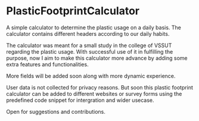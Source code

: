 # PlasticFootprintCalculator
A simple calculator to determine the plastic usage on a daily basis. The calculator contains different headers according to our daily habits. 

The calculator was meant for a small study in the college of VSSUT regarding the plastic usage. With successful use of it in fulfilling the purpose, now I aim to make this calculator more advance by adding some extra features and functionalities. 

More fields will be added soon along with more dynamic experience.

User data is not collected for privacy reasons. But soon this plastic footprint calculator can be added to different websites or survey forms using the predefined code snippet for intergration and wider usecase.


Open for suggestions and contributions.
